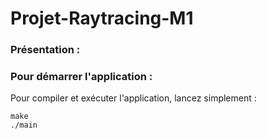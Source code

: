 # Projet-Raytracing-M1

### Présentation : ###


### Pour démarrer l'application : ###
Pour compiler et exécuter l'application, lancez simplement :
```
make 
./main
```
<!--

Pour naviguer entre les différentes scènes, utilisez la touche '+'.





<p align="center">
	<img src="examples/Menu.png" width="550"/>
</p>

### Mini-jeu 1 : Space ###

Le joueur doit appuyer sur la barre d'espace lorsque la barre noire (qui se déplace le long de la zone blanche) se trouve dans la zone verte (dont la taille et le positionnement sont aléatoires). Le but est d'obtenir le meilleur score possible dans le temps imparti.

<p align="center">
	<img src="examples/Space.png" width="550"/>
</p>

### Mini-jeu 2 : Square ###

Le joueur doit cliquer le plus rapidement possible sur les carrés blancs qui apparaissent à l'écran et grossissent, afin d'atteindre le meilleur score possible dans le temps imparti.

<p align="center">
	<img src="examples/Square.png" width="550"/>
</p>

### Mini-jeu 3 : Letter ###

Le joueur doit taper au clavier la lettre s'affichant en blanc sur son écran, tandis qu'il peut voir les lettres suivantes à droite de celle-ci (les lettres à taper sont aléatoires et ne forment pas de mots en particulier). Le but est d'en saisir le plus possible dans le temps imparti, sachant que le jeu ne passe pas à la lettre suivante tant que celle en blanc n'a pas été saisie.

<p align="center">
	<img src="examples/Letter.png" width="550"/>
</p>

### Mini-jeu 4 : Dodge ###

Le joueur contrôle le carré blanc (avec les touches Z,Q,S,D), et doit esquiver le plus longtemps possible les carrés rouges, qui apparaissent aléatoirement et se déplacent de manière rectiligne. Le jeu s'arrête dès que le joueur se fait toucher.

<p align="center">
	<img src="examples/Dodge.png" width="550"/>
</p>

### Mini-jeu 5 : Invaders ###

**Attention : Ce mini-jeu n'est pas terminé, il n'y a pas de but particulier.**

Le joueur contrôle le carré blanc (avec les touches Q et D), et peut tirer (avec la barre d'espace) sur les carrés rouges.

<p align="center">
	<img src="examples/Invaders.png" width="550"/>
</p>

-->

